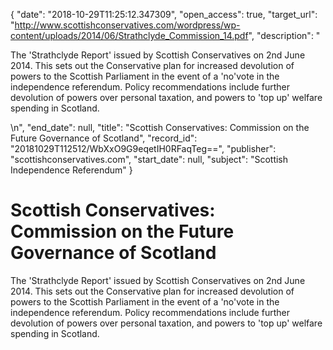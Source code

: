 {
  "date": "2018-10-29T11:25:12.347309", 
  "open_access": true, 
  "target_url": "http://www.scottishconservatives.com/wordpress/wp-content/uploads/2014/06/Strathclyde_Commission_14.pdf", 
  "description": "<p>The 'Strathclyde Report' issued by Scottish Conservatives on 2nd June 2014. This sets out the Conservative plan for increased devolution of powers to the Scottish Parliament in the event of a 'no'vote in the independence referendum. Policy recommendations include further devolution of powers over personal taxation, and powers to 'top up' welfare spending in Scotland.</p>\n", 
  "end_date": null, 
  "title": "Scottish Conservatives: Commission on the Future Governance of Scotland", 
  "record_id": "20181029T112512/WbXxO9G9eqetIH0RFaqTeg==", 
  "publisher": "scottishconservatives.com", 
  "start_date": null, 
  "subject": "Scottish Independence Referendum"
}

# Scottish Conservatives: Commission on the Future Governance of Scotland

<p>The 'Strathclyde Report' issued by Scottish Conservatives on 2nd June 2014. This sets out the Conservative plan for increased devolution of powers to the Scottish Parliament in the event of a 'no'vote in the independence referendum. Policy recommendations include further devolution of powers over personal taxation, and powers to 'top up' welfare spending in Scotland.</p>
